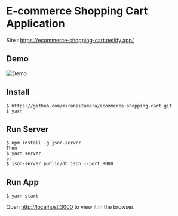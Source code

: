 # E-commerce Shopping Cart Application

Site : https://ecommerce-shopping-cart.netlify.app/

## Demo

![Demo](https://basir.github.io/ecommerce-shopping-cart/demo.gif)

## Install
```
$ https://github.com/miranaitamara/ecommerce-shopping-cart.git
$ yarn
```

## Run Server
```
$ npm install -g json-server
Then
$ yarn server
or
$ json-server public/db.json --port 8000
```

## Run App
```
$ yarn start
```
Open [http://localhost:3000](http://localhost:3000) to view it in the browser.
